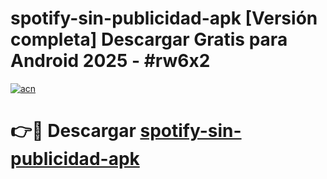 # spotify-sin-publicidad-apk  [Versión completa] Descargar Gratis para Android 2025 - #rw6x2

[![acn](https://github.com/user-attachments/assets/0f9c940e-d8b0-45ae-aac7-cd30a18b3e1c)](https://apps.freeplayer.one?title=spotify-sin-publicidad-apk&ref=9F)

# 👉🔴 Descargar [spotify-sin-publicidad-apk](https://apps.freeplayer.one?title=spotify-sin-publicidad-apk&ref=9F)